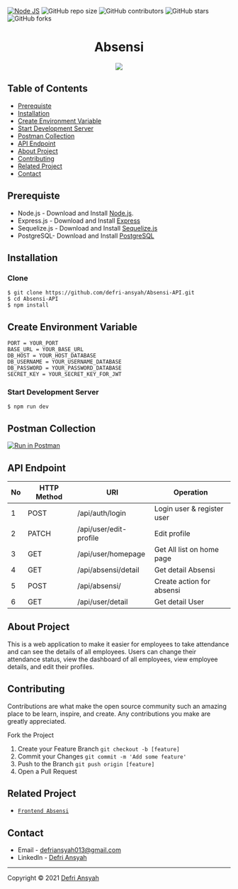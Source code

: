 [![Node JS](https://img.shields.io/badge/Dependencies-Express%20JS-green)](https://nodejs.org/en/)
![GitHub repo size](https://img.shields.io/github/repo-size/defri-ansyah/Absensi-API)
![GitHub contributors](https://img.shields.io/github/contributors/defri-ansyah/Absensi-API)
![GitHub stars](https://img.shields.io/github/stars/defri-ansyah/Absensi-API)
![GitHub forks](https://img.shields.io/github/forks/defri-ansyah/Absensi-API)

<h1 align="center">Absensi</h1>

<p align="center">
  <a href="https://nodejs.org/" target="blank">
    <img src="https://cdn-images-1.medium.com/max/871/1*d2zLEjERsrs1Rzk_95QU9A.png">
  </a>
</p>

## Table of Contents
* [Prerequiste](#Prerequiste)
* [Installation](#Installation)
* [Create Environment Variable](#create-environment-variable)
* [Start Development Server](#Start-Development-Server)
* [Postman Collection](#Postman-Collection)
* [API Endpoint](#API-Endpoint)
* [About Project](#About-Project)
* [Contributing](#Contributing)
* [Related Project](#Related-Project)
* [Contact](#Contact)


## Prerequiste
- Node.js - Download and Install [Node.js](https://nodejs.org/en/).
- Express.js - Download and Install [Express](https://expressjs.com/)
- Sequelize.js - Download and Install [Sequelize.js](https://sequelize.org/)
- PostgreSQL- Download and Install [PostgreSQL](https://www.postgresql.org/)


## Installation
### Clone
```
$ git clone https://github.com/defri-ansyah/Absensi-API.git
$ cd Absensi-API
$ npm install
```

## Create Environment Variable

```
PORT = YOUR_PORT
BASE_URL = YOUR_BASE_URL
DB_HOST = YOUR_HOST_DATABASE
DB_USERNAME = YOUR_USERNAME_DATABASE
DB_PASSWORD = YOUR_PASSWORD_DATABASE
SECRET_KEY = YOUR_SECRET_KEY_FOR_JWT
```

### Start Development Server
```
$ npm run dev
```
## Postman Collection
[![Run in Postman](https://run.pstmn.io/button.svg)](https://www.getpostman.com/collections/c7ca0abfc9af11c4efcb)

## API Endpoint
| No  | HTTP Method | URI                           | Operation                  |
| --- | ----------- | ----------------------------- | -------------------------- |
| 1   | POST        | /api/auth/login               | Login user & register user |
| 2   | PATCH       | /api/user/edit-profile        | Edit profile               |
| 3   | GET         | /api/user/homepage            | Get All list on home page  |
| 4   | GET         | /api/absensi/detail           | Get detail Absensi         |
| 5   | POST        | /api/absensi/                 | Create action for absensi  |
| 6   | GET         | /api/user/detail              | Get detail User            |


## About Project
This is a web application to make it easier for employees to take attendance and can see the details of all employees. Users can change their attendance status, view the dashboard of all employees, view employee details, and edit their profiles.

## Contributing

Contributions are what make the open source community such an amazing place to be learn, inspire, and create. Any contributions you make are greatly appreciated.

Fork the Project
1. Create your Feature Branch  ```git checkout -b [feature]```
2. Commit your Changes ```git commit -m 'Add some feature'```
3. Push to the Branch ```git push origin [feature]```
4. Open a Pull Request

## Related Project
* [`Frontend Absensi`](https://github.com/defri-ansyah/Absensi-frontend)

## Contact

- Email - defriansyah013@gmail.com
- LinkedIn - [Defri Ansyah](https://linkedin.com/in/defri-ansyah/)

---
Copyright © 2021 [Defri Ansyah](https://github.com/defri-ansyah)